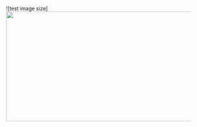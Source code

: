 ![test image size]<img src="https://github.com/tlizzle/tlizzle/blob/master/my_info.gif" width="800" height="300">
